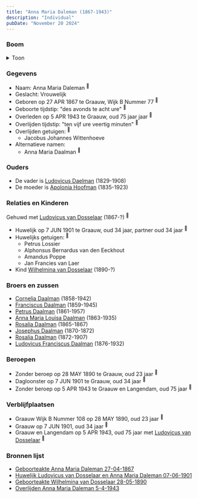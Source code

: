 ```yaml
---
title: "Anna Maria Daleman (1867-1943)"
description: "Individual"
pubDate: "November 20 2024"
---
```


### Boom
<details><summary>Toon</summary>

![test](https://www.plantuml.com/plantuml/svg/bPHRRzf048NVzrUCaeUs3qY-X68ZHCArITMGgAAj-eJ6zWPMh7VHxZe8HVptZk8DK14L-cQDvuo_SsRa6-lGkAgKp2w5Mg714ZBCbtEZArKCjDG6d45bwHLNZYr4mI4N9fUyVkRbocsWv6N6ZQrBrd73jTkiE3kOcakq5buO0FIrARYPBaI-LDpQJgT4eRfTYDcMiG_m-Fefosh5nRUgqCyYhomCaSiIrGMWXRiW2A8Ku78KZvlZFWr-UH9S5blej3FCDhDCEoTvkmiHF0oc42RKVLj9wmuQxRAISeQgcEL6MvjfmY556CBN7nC8qo21BmQnMXEOf-cjA1Cb46wrVleB9Y6OSNyKZ-9_mAGmUVX9C76J1YZ7bR2MdoPAQmzf51y1TTfhNXH2pQaj3c4u6j3uPkkLQqnSOG2NKimNRiEbr6jYsp8VNgFXEvWti2zu9HNeLHI7RETVAOHxD9J042K_I82wOBVAqqb4BUWzVYVMpwqtJoTZQDQIzEeWXkCpUKO5Gr9nYMZsT6STozraMYDz_7GsrJLSlx-ErjiPXRjj9D7nDhpobv0Bkcz1-Rxlu2euvy9eZVUztsGY3VxJWT-XFu8aOZwsVS4xQ7WSncwuAkZdyGS0)
</details>

### Gegevens
- Naam: Anna Maria Daleman <sup><a href="../s00386/" style="text-decoration:none" title="Geboorteakte Anna Maria Daleman 27-04-1867">:link:</a></sup>
- Geslacht: Vrouwelijk
- Geboren op 27 APR 1867 te Graauw, Wijk B Nummer 77 <sup><a href="../s00386/" style="text-decoration:none" title="Geboorteakte Anna Maria Daleman 27-04-1867">:link:</a></sup>
- Geboorte tijdstip: "des avonds te acht ure" <sup><a href="../s00386/" style="text-decoration:none" title="Geboorteakte Anna Maria Daleman 27-04-1867">:link:</a></sup>
- Overleden op 5 APR 1943 te Graauw, oud 75 jaar jaar <sup><a href="../s00404/" style="text-decoration:none" title="Overlijden Anna Maria Daleman 5-4-1943">:link:</a></sup>
- Overlijden tijdstip: "ten vijf ure veertig minuten" <sup><a href="../s00404/" style="text-decoration:none" title="Overlijden Anna Maria Daleman 5-4-1943">:link:</a></sup>
- Overlijden getuigen: <sup><a href="../s00404/" style="text-decoration:none" title="Overlijden Anna Maria Daleman 5-4-1943">:link:</a></sup>
  - Jacobus Johannes Wittenhoeve
- Alternatieve namen:
  - Anna Maria Daalman <sup><a href="../s00398/" style="text-decoration:none" title="Geboorteakte Wilhelmina van Dosselaar 28-05-1890">:link:</a></sup>

### Ouders
- De vader is [Ludovicus Daelman](../i00029/) (1829-1908)
- De moeder is [Apolonia Hoofman](../i00028/) (1835-1923)

### Relaties en Kinderen

Gehuwd met [Ludovicus van Dosselaar](../i00239/) (1867-?) <sup><a href="../s00397/" style="text-decoration:none" title="Huwelijk Ludovicus van Dosselaar en Anna Maria Daleman 07-06-1901">:link:</a></sup>
- Huwelijk op 7 JUN 1901 te Graauw, oud 34 jaar, partner oud 34 jaar <sup><a href="../s00397/" style="text-decoration:none" title="Huwelijk Ludovicus van Dosselaar en Anna Maria Daleman 07-06-1901">:link:</a></sup>
- Huwelijks getuigen:  <sup><a href="../s00397/" style="text-decoration:none" title="Huwelijk Ludovicus van Dosselaar en Anna Maria Daleman 07-06-1901">:link:</a></sup>
  - Petrus Lossier
  - Alphonsus Bernardus van den Eeckhout
  - Amandus Poppe
  - Jan Francies van Laer
- Kind [Wilhelmina van Dosselaar](../i00240/) (1890-?)

### Broers en zussen
- [Cornelia Daalman](../i00226/) (1858-1942)
- [Franciscus Daalman](../i00227/) (1859-1945)
- [Petrus Daalman](../i00228/) (1861-1957)
- [Anna Maria Louisa Daalman](../i00229/) (1863-1935)
- [Rosalia Daalman](../i00230/) (1865-1867)
- [Josephus Daalman](../i00232/) (1870-1872)
- [Rosalia Daalman](../i00233/) (1872-1907)
- [Ludovicus Franciscus Daalman](../i00234/) (1876-1932)

### Beroepen
- Zonder beroep op 28 MAY 1890 te Graauw, oud 23 jaar <sup><a href="../s00398/" style="text-decoration:none" title="Geboorteakte Wilhelmina van Dosselaar 28-05-1890">:link:</a></sup>
- Dagloonster op 7 JUN 1901 te Graauw, oud 34 jaar <sup><a href="../s00397/" style="text-decoration:none" title="Huwelijk Ludovicus van Dosselaar en Anna Maria Daleman 07-06-1901">:link:</a></sup>
- Zonder beroep op 5 APR 1943 te Graauw en Langendam, oud 75 jaar <sup><a href="../s00404/" style="text-decoration:none" title="Overlijden Anna Maria Daleman 5-4-1943">:link:</a></sup>

### Verblijfplaatsen
- Graauw Wijk B Nummer 108 op 28 MAY 1890, oud 23 jaar  <sup><a href="../s00398/" style="text-decoration:none" title="Geboorteakte Wilhelmina van Dosselaar 28-05-1890">:link:</a></sup>
- Graauw  op 7 JUN 1901, oud 34 jaar  <sup><a href="../s00397/" style="text-decoration:none" title="Huwelijk Ludovicus van Dosselaar en Anna Maria Daleman 07-06-1901">:link:</a></sup>
- Graauw en Langendam  op 5 APR 1943, oud 75 jaar met [Ludovicus van Dosselaar](../i00239/) <sup><a href="../s00404/" style="text-decoration:none" title="Overlijden Anna Maria Daleman 5-4-1943">:link:</a></sup>

### Bronnen lijst
- [Geboorteakte Anna Maria Daleman 27-04-1867](../s00386/)
- [Huwelijk Ludovicus van Dosselaar en Anna Maria Daleman 07-06-1901](../s00397/)
- [Geboorteakte Wilhelmina van Dosselaar 28-05-1890](../s00398/)
- [Overlijden Anna Maria Daleman 5-4-1943](../s00404/)